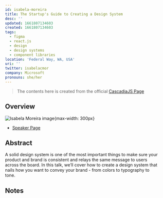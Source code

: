 ```yaml
---
id: isabela-moreira
title: The Startup's Guide to Creating a Design System
desc: ''
updated: 1661807134603
created: 1661807134603
tags:
  - figma
  - react.js
  - design
  - design systems
  - component libraries
location: 'Federal Way, WA, USA'
uri: ''
twitter: isabelacmor
company: Microsoft
pronouns: she/her
---
```

> The contents here is created from the official [CascadiaJS Page](https://2022.cascadiajs.com/speakers/isabela-moreira)

## Overview

![Isabela Moreira image](https://create-4jr.begin.app/_static/2022/isabela-moreira.jpg){max-width: 300px}
- [Speaker Page](https://2022.cascadiajs.com/speakers/isabela-moreira)

## Abstract

A solid design system is one of the most important things to make sure your product and brand is consistent and relays the same message to users across the board. In this talk, we’ll cover how to create a design system that nails how you want to convey your brand - from colors to typography to tone.

## Notes